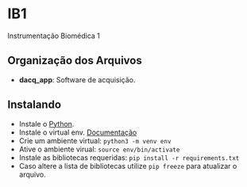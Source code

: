 # IB1
Instrumentação Biomédica 1

## Organização dos Arquivos
* **dacq_app**: Software de acquisição.

## Instalando
* Instale o [Python](https://www.python.org/).
* Instale o virtual env. [Documentação](https://virtualenv.pypa.io/en/latest/installation/)
* Crie um ambiente virtual: `python3 -m venv env`
* Ative o ambiente virual: `source env/bin/activate`
* Instale as bibliotecas requeridas: `pip install -r requirements.txt`
* Caso altere a lista de bibliotecas utilize `pip freeze` para atualizar o arquivo.
